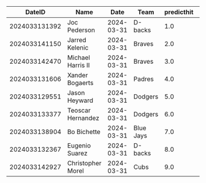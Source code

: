 DateID         |  Name               |  Date        |  Team       |  predicthit  |  predicthitproba     |  hitbool  |  Last7DaysAVG  |  Last15DaysAVG  |  Last30DaysAVG
---------------|---------------------|--------------|-------------|--------------|----------------------|-----------|----------------|-----------------|---------------
2024033131392  |  Joc Pederson       |  2024-03-31  |  D-backs    |  1.0         |  0.7565351446747444  |  False    |  1.0           |  1.0            |  1.0
2024033141150  |  Jarred Kelenic     |  2024-03-31  |  Braves     |  2.0         |  0.6162620273511065  |  False    |  0.667         |  0.667          |  0.667
2024033142470  |  Michael Harris II  |  2024-03-31  |  Braves     |  3.0         |  0.6111523722209015  |  False    |  0.667         |  0.667          |  0.667
2024033131606  |  Xander Bogaerts    |  2024-03-31  |  Padres     |  4.0         |  0.6110432019981333  |  False    |  0.167         |  0.286          |  0.286
2024033129551  |  Jason Heyward      |  2024-03-31  |  Dodgers    |  5.0         |  0.6104161385494007  |  False    |  0.125         |  0.214          |  0.214
2024033133377  |  Teoscar Hernandez  |  2024-03-31  |  Dodgers    |  6.0         |  0.6075254376868053  |  False    |  0.25          |  0.2            |  0.2
2024033138904  |  Bo Bichette        |  2024-03-31  |  Blue Jays  |  7.0         |  0.6073605441233764  |  False    |  0.167         |  0.167          |  0.167
2024033132367  |  Eugenio Suarez     |  2024-03-31  |  D-backs    |  8.0         |  0.6069861656567218  |  False    |  0.545         |  0.545          |  0.545
2024033142927  |  Christopher Morel  |  2024-03-31  |  Cubs       |  9.0         |  0.6061416887228651  |  False    |  0.444         |  0.444          |  0.444

